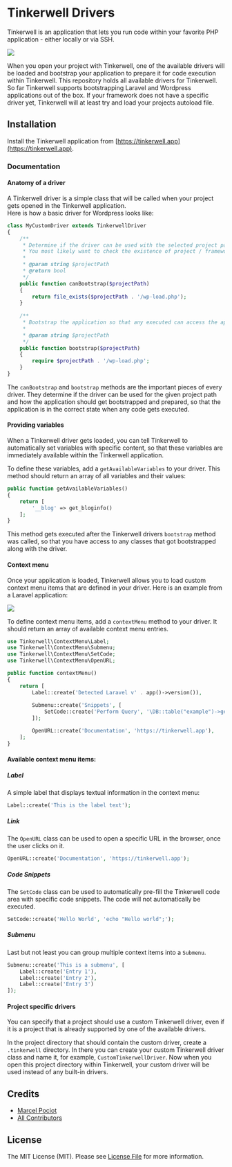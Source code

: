 # Tinkerwell Drivers

Tinkerwell is an application that lets you run code within your favorite PHP application - either locally or via SSH.

![](https://tinkerwell.app/screenshots/screenshot_tinker_locally.png)

When you open your project with Tinkerwell, one of the available drivers will be loaded and bootstrap your application to prepare it for code execution within Tinkerwell. 
This repository holds all available drivers for Tinkerwell. So far Tinkerwell supports bootstrapping Laravel and Wordpress applications out of the box. 
If your framework does not have a specific driver yet, Tinkerwell will at least try and load your projects autoload file.

## Installation

Install the Tinkerwell application from [https://tinkerwell.app](https://tinkerwell.app).

### Documentation

#### Anatomy of a driver

A Tinkerwell driver is a simple class that will be called when your project gets opened in the Tinkerwell application.  
Here is how a basic driver for Wordpress looks like:

```php
class MyCustomDriver extends TinkerwellDriver
{
    /**
     * Determine if the driver can be used with the selected project path.
     * You most likely want to check the existence of project / framework specific files.
     *
     * @param string $projectPath
     * @return bool
     */
    public function canBootstrap($projectPath)
    {
        return file_exists($projectPath . '/wp-load.php');
    }
    
    /**
     * Bootstrap the application so that any executed can access the application in your desired state.
     * 
     * @param string $projectPath
     */
    public function bootstrap($projectPath)
    {
        require $projectPath . '/wp-load.php';
    }
}
```

The `canBootstrap` and `bootstrap` methods are the important pieces of every driver. 
They determine if the driver can be used for the given project path and how the application should get bootstrapped and prepared, 
so that the application is in the correct state when any code gets executed.

#### Providing variables

When a Tinkerwell driver gets loaded, you can tell Tinkerwell to automatically set variables with specific content, so that these variables are immediately available within the Tinkerwell application.

To define these variables, add a `getAvailableVariables` to your driver. This method should return an array of all variables and their values:

```php
public function getAvailableVariables()
{
    return [
        '__blog' => get_bloginfo()
    ];
}
```

This method gets executed after the Tinkerwell drivers `bootstrap` method was called, so that you have access to any classes that got bootstrapped along with the driver.

#### Context menu

Once your application is loaded, Tinkerwell allows you to load custom context menu items that are defined in your driver. Here is an example from a Laravel application:

![](https://tinkerwell.app/screenshots/context_menu.png)

To define context menu items, add a `contextMenu` method to your driver. It should return an array of available context menu entries.

```php
use Tinkerwell\ContextMenu\Label;
use Tinkerwell\ContextMenu\Submenu;
use Tinkerwell\ContextMenu\SetCode;
use Tinkerwell\ContextMenu\OpenURL;

public function contextMenu()
{
    return [
        Label::create('Detected Laravel v' . app()->version()),
        
        Submenu::create('Snippets', [
            SetCode::create('Perform Query', '\DB::table("example")->get();'),
        ]);

        OpenURL::create('Documentation', 'https://tinkerwell.app'),
    ];
}
```

#### Available context menu items:

##### Label

A simple label that displays textual information in the context menu:

```php
Label::create('This is the label text');
```

##### Link

The `OpenURL` class can be used to open a specific URL in the browser, once the user clicks on it.

```php
OpenURL::create('Documentation', 'https://tinkerwell.app');
```

##### Code Snippets

The `SetCode` class can be used to automatically pre-fill the Tinkerwell code area with specific code snippets. The code will not automatically be executed. 

```php
SetCode::create('Hello World', 'echo "Hello world";');
```

##### Submenu

Last but not least you can group multiple context items into a `Submenu`.

```php
Submenu::create('This is a submenu', [
    Label::create('Entry 1'),
    Label::create('Entry 2'),
    Label::create('Entry 3')
]);
```

#### Project specific drivers

You can specify that a project should use a custom Tinkerwell driver, even if it is a project that is already supported by one of the available drivers. 

In the project directory that should contain the custom driver, create a `.tinkerwell` directory.
In there you can create your custom Tinkerwell driver class and name it, for example, `CustomTinkerwellDriver`. Now when you open this project directory within Tinkerwell, your custom driver will be used instead of any built-in drivers.

## Credits

- [Marcel Pociot](https://github.com/beyondcode)
- [All Contributors](../../contributors)

## License

The MIT License (MIT). Please see [License File](LICENSE.md) for more information.
